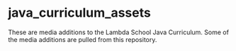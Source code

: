 # java_curriculum_assets

These are media additions to the Lambda School Java Curriculum. Some of the media additions are pulled from this repository.

